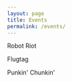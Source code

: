 ```yaml
---
layout: page
title: Events
permalink: /events/
---
```

Robot Riot

Flugtag

Punkin' Chunkin'
